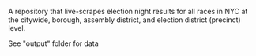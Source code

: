 A repository that live-scrapes election night results for all races in NYC at the citywide, borough, assembly district, and election district (precinct) level.

See "output" folder for data
